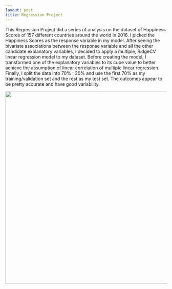```yaml
---
layout: post
title: Regression Project
---
```


This Regression Project did a series of analysis on the dataset of Happiness Scores of 157 different countries around the world in 2016. I picked the Happiness Scores as the response variable in my model. After seeing the bivariate associations between the response variable and all the other candidate explanatory variables, I decided to apply a multiple, RidgeCV linear regression model to my dataset. Before creating the model, I transformed one of the explanatory variables to its cube value to better achieve the assumption of linear correlation of multiple linear regression. Finally, I split the data into 70% : 30% and use the first 70% as my training/validation set and the rest as my test set. The outcomes appear to be pretty accurate and have good variability. 

<img src="/images/happy.png" width="600"/>
 
